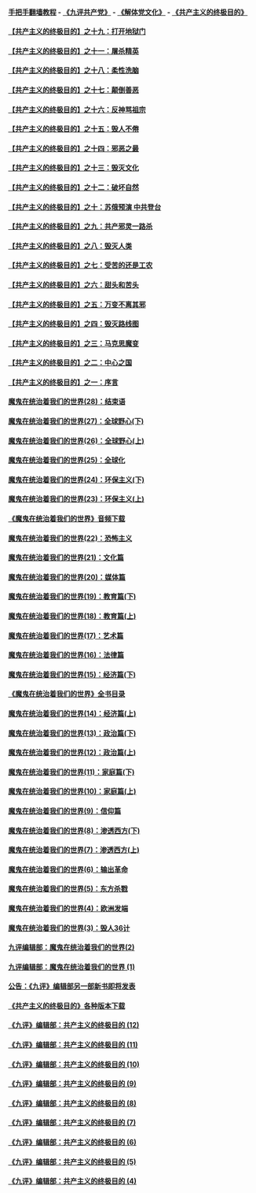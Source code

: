 #### [手把手翻墙教程](https://github.com/gfw-breaker/guides/wiki) -  [《九评共产党》](https://github.com/gfw-breaker/9ping.md?t=05050337) - [《解体党文化》](https://github.com/gfw-breaker/jtdwh.md?t=05050337) - [《共产主义的终极目的》](https://github.com/gfw-breaker/gczydzjmd.md?t=05050337)

#### [【共产主义的终极目的】之十九：打开地狱门](../pages/nsc422/n11206376.md?t=05050337) 

#### [【共产主义的终极目的】之十一：屠杀精英](../pages/nsc422/n11118442.md?t=05050337) 

#### [【共产主义的终极目的】之十八：柔性洗脑](../pages/nsc422/n11199994.md?t=05050337) 

#### [【共产主义的终极目的】之十七：颠倒善恶](../pages/nsc422/n11179782.md?t=05050337) 

#### [【共产主义的终极目的】之十六：反神骂祖宗](../pages/nsc422/n11166798.md?t=05050337) 

#### [【共产主义的终极目的】之十五：毁人不倦](../pages/nsc422/n11166792.md?t=05050337) 

#### [【共产主义的终极目的】之十四：邪恶之最](../pages/nsc422/n11150249.md?t=05050337) 

#### [【共产主义的终极目的】之十三：毁灭文化](../pages/nsc422/n11135227.md?t=05050337) 

#### [【共产主义的终极目的】之十二：破坏自然](../pages/nsc422/n11135214.md?t=05050337) 

#### [【共产主义的终极目的】之十：苏俄预演 中共登台](../pages/nsc422/n11118424.md?t=05050337) 

#### [【共产主义的终极目的】之九：共产邪灵一路杀](../pages/nsc422/n11114139.md?t=05050337) 

#### [【共产主义的终极目的】之八：毁灭人类](../pages/nsc422/n11108503.md?t=05050337) 

#### [【共产主义的终极目的】之七：受苦的还是工农](../pages/nsc422/n11101809.md?t=05050337) 

#### [【共产主义的终极目的】之六：甜头和苦头](../pages/nsc422/n11096971.md?t=05050337) 

#### [【共产主义的终极目的】之五：万变不离其邪](../pages/nsc422/n11091285.md?t=05050337) 

#### [【共产主义的终极目的】之四：毁灭路线图](../pages/nsc422/n11086284.md?t=05050337) 

#### [【共产主义的终极目的】之三：马克思魔变](../pages/nsc422/n11061941.md?t=05050337) 

#### [【共产主义的终极目的】之二：中心之国](../pages/nsc422/n11047728.md?t=05050337) 

#### [【共产主义的终极目的】之一：序言](../pages/nsc422/n11086077.md?t=05050337) 

#### [魔鬼在统治着我们的世界(28)：结束语](../pages/nsc422/n10936246.md?t=05050337) 

#### [魔鬼在统治着我们的世界(27)：全球野心(下)](../pages/nsc422/n10928319.md?t=05050337) 

#### [魔鬼在统治着我们的世界(26)：全球野心(上)](../pages/nsc422/n10900318.md?t=05050337) 

#### [魔鬼在统治着我们的世界(25)：全球化](../pages/nsc422/n10788205.md?t=05050337) 

#### [魔鬼在统治着我们的世界(24)：环保主义(下)](../pages/nsc422/n10695307.md?t=05050337) 

#### [魔鬼在统治着我们的世界(23)：环保主义(上)](../pages/nsc422/n10688613.md?t=05050337) 

#### [《魔鬼在统治着我们的世界》音频下载](../pages/nsc422/n10635553.md?t=05050337) 

#### [魔鬼在统治着我们的世界(22)：恐怖主义](../pages/nsc422/n10614727.md?t=05050337) 

#### [魔鬼在统治着我们的世界(21)：文化篇](../pages/nsc422/n10597706.md?t=05050337) 

#### [魔鬼在统治着我们的世界(20)：媒体篇](../pages/nsc422/n10586579.md?t=05050337) 

#### [魔鬼在统治着我们的世界(19)：教育篇(下)](../pages/nsc422/n10564808.md?t=05050337) 

#### [魔鬼在统治着我们的世界(18)：教育篇(上)](../pages/nsc422/n10526970.md?t=05050337) 

#### [魔鬼在统治着我们的世界(17)：艺术篇](../pages/nsc422/n10499093.md?t=05050337) 

#### [魔鬼在统治着我们的世界(16)：法律篇](../pages/nsc422/n10485969.md?t=05050337) 

#### [魔鬼在统治着我们的世界(15)：经济篇(下)](../pages/nsc422/n10469975.md?t=05050337) 

#### [《魔鬼在统治着我们的世界》全书目录](../pages/nsc422/n10464261.md?t=05050337) 

#### [魔鬼在统治着我们的世界(14)：经济篇(上)](../pages/nsc422/n10457370.md?t=05050337) 

#### [魔鬼在统治着我们的世界(13)：政治篇(下)](../pages/nsc422/n10448270.md?t=05050337) 

#### [魔鬼在统治着我们的世界(12)：政治篇(上)](../pages/nsc422/n10444576.md?t=05050337) 

#### [魔鬼在统治着我们的世界(11)：家庭篇(下)](../pages/nsc422/n10440961.md?t=05050337) 

#### [魔鬼在统治着我们的世界(10)：家庭篇(上)](../pages/nsc422/n10435448.md?t=05050337) 

#### [魔鬼在统治着我们的世界(9)：信仰篇](../pages/nsc422/n10432159.md?t=05050337) 

#### [魔鬼在统治着我们的世界(8)：渗透西方(下)](../pages/nsc422/n10429603.md?t=05050337) 

#### [魔鬼在统治着我们的世界(7)：渗透西方(上)](../pages/nsc422/n10426013.md?t=05050337) 

#### [魔鬼在统治着我们的世界(6)：输出革命](../pages/nsc422/n10421536.md?t=05050337) 

#### [魔鬼在统治着我们的世界(5)：东方杀戮](../pages/nsc422/n10417707.md?t=05050337) 

#### [魔鬼在统治着我们的世界(4)：欧洲发端](../pages/nsc422/n10414890.md?t=05050337) 

#### [魔鬼在统治着我们的世界(3)：毁人36计](../pages/nsc422/n10411583.md?t=05050337) 

#### [九评编辑部：魔鬼在统治着我们的世界(2)](../pages/nsc422/n10410036.md?t=05050337) 

#### [九评编辑部：魔鬼在统治着我们的世界 (1)](../pages/nsc422/n10406825.md?t=05050337) 

#### [公告：《九评》编辑部另一部新书即将发表](../pages/nsc422/n10405104.md?t=05050337) 

#### [《共产主义的终极目的》各种版本下载](../pages/nsc422/n10022138.md?t=05050337) 

#### [《九评》编辑部：共产主义的终极目的 (12)](../pages/nsc422/n9933272.md?t=05050337) 

#### [《九评》编辑部：共产主义的终极目的 (11)](../pages/nsc422/n9924973.md?t=05050337) 

#### [《九评》编辑部：共产主义的终极目的 (10)](../pages/nsc422/n9920883.md?t=05050337) 

#### [《九评》编辑部：共产主义的终极目的 (9)](../pages/nsc422/n9916363.md?t=05050337) 

#### [《九评》编辑部：共产主义的终极目的 (8)](../pages/nsc422/n9912488.md?t=05050337) 

#### [《九评》编辑部：共产主义的终极目的 (7)](../pages/nsc422/n9901176.md?t=05050337) 

#### [《九评》编辑部：共产主义的终极目的 (6)](../pages/nsc422/n9899359.md?t=05050337) 

#### [《九评》编辑部：共产主义的终极目的 (5)](../pages/nsc422/n9893174.md?t=05050337) 

#### [《九评》编辑部：共产主义的终极目的 (4)](../pages/nsc422/n9891246.md?t=05050337) 

